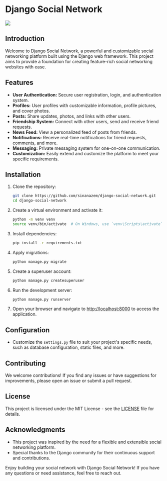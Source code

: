 # Django Social Network
<img src="https://www.sapphiresolutions.net/images/django_development/images/django_development_banner.svg"><br>
## Introduction

Welcome to Django Social Network, a powerful and customizable social networking platform built using the Django web framework. This project aims to provide a foundation for creating feature-rich social networking websites with ease.

## Features

- **User Authentication:** Secure user registration, login, and authentication system.
- **Profiles:** User profiles with customizable information, profile pictures, and cover photos.
- **Posts:** Share updates, photos, and links with other users.
- **Friendship System:** Connect with other users, send and receive friend requests.
- **News Feed:** View a personalized feed of posts from friends.
- **Notifications:** Receive real-time notifications for friend requests, comments, and more.
- **Messaging:** Private messaging system for one-on-one communication.
- **Customization:** Easily extend and customize the platform to meet your specific requirements.

## Installation

1. Clone the repository:

   ```bash
   git clone https://github.com/sinanazem/django-social-network.git
   cd django-social-network
   ```

2. Create a virtual environment and activate it:

   ```bash
   python -m venv venv
   source venv/bin/activate  # On Windows, use `venv\Scripts\activate`
   ```

3. Install dependencies:

   ```bash
   pip install -r requirements.txt
   ```

4. Apply migrations:

   ```bash
   python manage.py migrate
   ```

5. Create a superuser account:

   ```bash
   python manage.py createsuperuser
   ```

6. Run the development server:

   ```bash
   python manage.py runserver
   ```

7. Open your browser and navigate to [http://localhost:8000](http://localhost:8000) to access the application.

## Configuration

- Customize the `settings.py` file to suit your project's specific needs, such as database configuration, static files, and more.

## Contributing

We welcome contributions! If you find any issues or have suggestions for improvements, please open an issue or submit a pull request.

## License

This project is licensed under the MIT License - see the [LICENSE](LICENSE) file for details.

## Acknowledgments

- This project was inspired by the need for a flexible and extensible social networking platform.
- Special thanks to the Django community for their continuous support and contributions.

Enjoy building your social network with Django Social Network! If you have any questions or need assistance, feel free to reach out.
